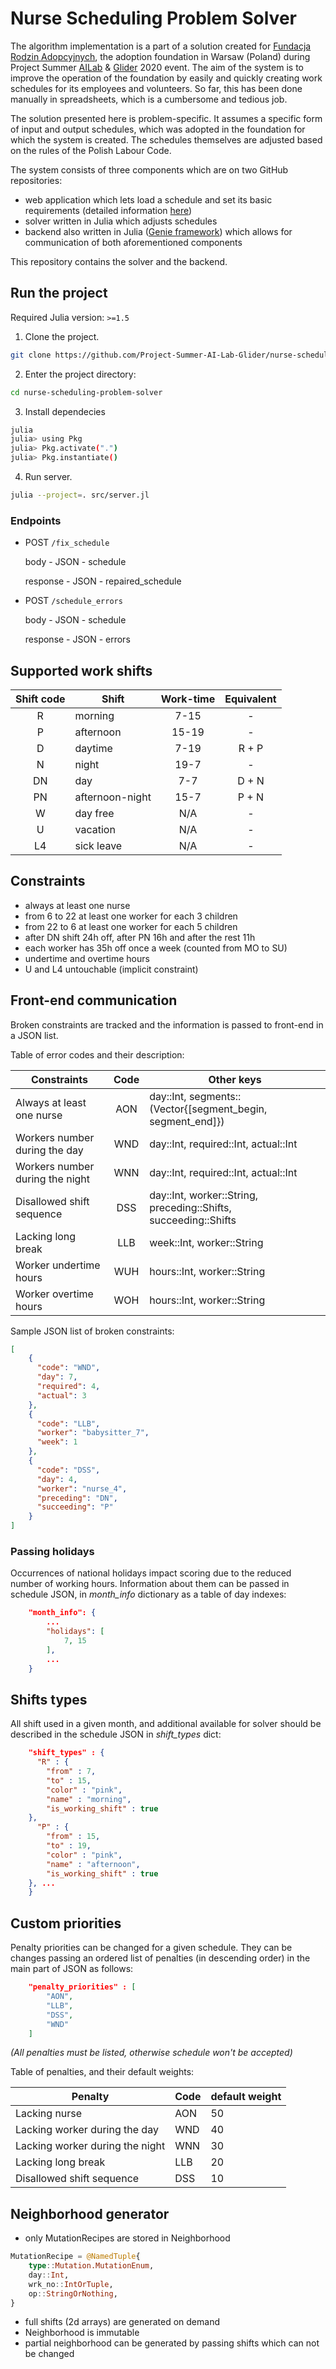 # Nurse Scheduling Problem Solver

The algorithm implementation is a part of a solution created for [Fundacja Rodzin Adopcyjnych](https://adopcja.org.pl), the adoption foundation in Warsaw (Poland) during Project Summer [AILab](http://www.ailab.agh.edu.pl) & [Glider](http://www.glider.agh.edu.pl) 2020 event. The aim of the system is to improve the operation of the foundation by easily and quickly creating work schedules for its employees and volunteers. So far, this has been done manually in spreadsheets, which is a cumbersome and tedious job.

The solution presented here is problem-specific. It assumes a specific form of input and output schedules, which was adopted in the foundation for which the system is created. The schedules themselves are adjusted based on the rules of the Polish Labour Code.

The system consists of three components which are on two GitHub repositories:

 - web application which lets load a schedule and set its basic requirements (detailed information [here](https://github.com/Project-Summer-AI-Lab-Glider/nurse-scheduling-problem-frontend))
 - solver written in Julia which adjusts schedules
 - backend also written in Julia ([Genie framework](https://genieframework.com/)) which allows for communication of both aforementioned components

This repository contains the solver and the backend.

## Run the project

Required Julia version: `>=1.5`

1. Clone the project.

```bash
git clone https://github.com/Project-Summer-AI-Lab-Glider/nurse-scheduling-problem-solver.git
```

2. Enter the project directory:

```bash
cd nurse-scheduling-problem-solver
```
3. Install dependecies

```bash
julia
julia> using Pkg
julia> Pkg.activate(".")
julia> Pkg.instantiate()
```
4. Run server.

```bash
julia --project=. src/server.jl
```

### Endpoints

* POST `/fix_schedule`

  body - JSON - schedule

  response - JSON - repaired_schedule

* POST `/schedule_errors`

  body - JSON - schedule

  response - JSON - errors


## Supported work shifts

|Shift code|Shift          |Work-time|Equivalent|
|:--------:|---------------|:-------:|:--------:|
|    R     |morning        |  7-15   |    -     |
|    P     |afternoon      |  15-19  |    -     |
|    D     |daytime        |  7-19   |  R + P   |
|    N     |night          |  19-7   |    -     |
|    DN    |day            |   7-7   |  D + N   |
|    PN    |afternoon-night|  15-7   |  P + N   |
|    W     |day free       |   N/A   |    -     |
|    U     |vacation       |   N/A   |    -     |
|    L4    |sick leave     |   N/A   |    -     |

## Constraints

 - always at least one nurse
 - from 6 to 22 at least one worker for each 3 children
 - from 22 to 6 at least one worker for each 5 children
 - after DN shift 24h off, after PN 16h and after the rest 11h
 - each worker has 35h off once a week (counted from MO to SU)
 - undertime and overtime hours
 - U and L4 untouchable (implicit constraint)

## Front-end communication

Broken constraints are tracked and the information is passed to front-end in a JSON list.

Table of error codes and their description:

|Constraints                    |Code|Other keys                                                     |
|-------------------------------|:--:|---------------------------------------------------------------|
|Always at least one nurse      |AON |day::Int, segments::(Vector{[segment_begin, segment_end]})     |
|Workers number during the day  |WND |day::Int, required::Int, actual::Int                           |
|Workers number during the night|WNN |day::Int, required::Int, actual::Int                           |
|Disallowed shift sequence      |DSS |day::Int, worker::String, preceding::Shifts, succeeding::Shifts|
|Lacking long break             |LLB |week::Int, worker::String                                      |
|Worker undertime hours         |WUH |hours::Int, worker::String                                     |
|Worker overtime hours          |WOH |hours::Int, worker::String                                     |

Sample JSON list of broken constraints:

```json
[
    {
      "code": "WND",
      "day": 7,
      "required": 4,
      "actual": 3
    },
    {
      "code": "LLB",
      "worker": "babysitter_7",
      "week": 1
    },
    {
      "code": "DSS",
      "day": 4,
      "worker": "nurse_4",
      "preceding": "DN",
      "succeeding": "P"
    }
]
```

### Passing holidays

Occurrences of national holidays impact scoring due to the reduced number of working hours. Information about them can be passed in schedule JSON, in _month_info_ dictionary as a table of day indexes:

```json
    "month_info": {
        ...
        "holidays": [
            7, 15
        ],
        ...
    }
```

## Shifts types

All shift used in a given month, and additional available for solver should be described in the schedule JSON in _shift_types_ dict:

```json
    "shift_types" : {
      "R" : {
        "from" : 7,
        "to" : 15,
        "color" : "pink",
        "name" : "morning",
        "is_working_shift" : true
    }, 
      "P" : {
        "from" : 15,
        "to" : 19,
        "color" : "pink",
        "name" : "afternoon",
        "is_working_shift" : true
    }, ...
    }
```

## Custom priorities

Penalty priorities can be changed for a given schedule. They can be changes passing an ordered list of penalties (in descending order) in the main part of JSON as follows:
```json
    "penalty_priorities" : [
        "AON",
        "LLB",
        "DSS",
        "WND"
    ]
```
_(All penalties must be listed, otherwise schedule won't be accepted)_

Table of penalties, and their default weights:

| Penalty                         | Code | default weight |
|---------------------------------|------|----------------|
| Lacking nurse                   | AON  | 50             |
| Lacking worker during the day   | WND  | 40             |
| Lacking worker during the night | WNN  | 30             |
| Lacking long break              | LLB  | 20             |
| Disallowed shift sequence       | DSS  | 10             |

## Neighborhood generator

- only MutationRecipes are stored in Neighborhood

```julia
MutationRecipe = @NamedTuple{
    type::Mutation.MutationEnum,
    day::Int,
    wrk_no::IntOrTuple,
    op::StringOrNothing,
}
```
- full shifts (2d arrays) are generated on demand
- Neighborhood is immutable
- partial neighborhood can be generated by passing shifts which can not be changed

